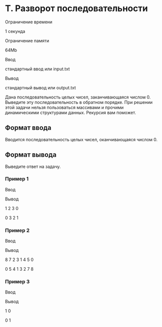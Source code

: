 T. Разворот последовательности
==============================

Ограничение времени

1 секунда

Ограничение памяти

64Mb

Ввод

стандартный ввод или input.txt

Вывод

стандартный вывод или output.txt

Дана последовательность целых чисел, заканчивающаяся числом 0. Выведите эту последовательность в обратном порядке. При решении этой задачи нельзя пользоваться массивами и прочими динамическими структурами данных. Рекурсия вам поможет.

Формат ввода
------------

Вводится последовательность целых чисел, оканчивающаяся числом 0.

Формат вывода
-------------

Выведите ответ на задачу.

### Пример 1

Ввод

Вывод

1
2
3
0

0
3
2
1

### Пример 2

Ввод

Вывод

8
7
2
3
1
4
5
0

0
5
4
1
3
2
7
8

### Пример 3

Ввод

Вывод

1
0

0
1